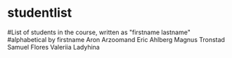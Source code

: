 # studentlist
#List of students in the course, written as "firstname lastname"
#alphabetical by firstname
Aron Arzoomand
Eric Ahlberg
Magnus Tronstad
Samuel Flores
Valeriia Ladyhina
